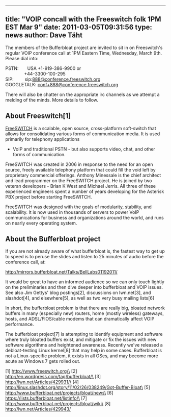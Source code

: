 
---
title: "VOIP concall with the Freeswitch folk 1PM EST Mar 9"
date: 2011-03-05T09:31:56
type: news
author: Dave Täht
---
The members of the Bufferbloat project are invited to sit in on
Freeswitch's regular VOIP conference call at 1PM Eastern Time,
Wednesday, March 9th. Please dial into:

PSTN:       USA +1-919-386-9900 or\
               +44-3300-100-295\
SIP:         sip:888@conference.freeswitch.org\
GOOGLETALK: conf+888@conference.freeswitch.org

There will also be chatter on the appropriate irc channels as we attempt
a melding of the minds. More details to follow.

About Freeswitch\[1\]
---------------------

[FreeSWITCH](http://www.freeswitch.org) is a scalable, open source,
cross-platform soft-switch that allows for consolidating various forms
of communication media. It is used primarily for telephony applications
- VoIP and traditional PSTN - but also supports video, chat, and other
forms of communication.

FreeSWITCH was created in 2006 in response to the need for an open
source, freely available telephony platform that could fill the void
left by proprietary commercial offerings. Anthony Minessale is the chief
architect and lead programmer on the FreeSWITCH project. He is joined by
two veteran developers - Brian K West and Michael Jerris. All three of
these experienced engineers spent a number of years developing for the
Asterisk PBX project before starting FreeSWITCH. 

FreeSWITCH was designed with the goals of modularity, stability, and
scalability. It is now used in thousands of servers to power VoIP
communications for business and organizations around the world, and runs
on nearly every operating system.

About the Bufferbloat project
-----------------------------

If you are not already aware of what bufferbloat is, the fastest way to
get up to speed is to peruse the slides and listen to 25 minutes of
audio before the conference call, at:

http://mirrors.bufferbloat.net/Talks/BellLabs01192011/

It would be great to have an informed audience so we can only touch
lightly on the preliminaries and then dive deeper into bufferbloat and
VOIP issues. See also Jim Gettys' blog postings\[2\], discussions on
lwn.net\[3\], and slashdot\[4\], and elsewhere\[5\], as well as two very
busy mailing lists\[6\]

In short, the bufferbloat problem is that there are really big, bloated
network buffers in many (especially new) routers, home (mostly wireless)
gateways, hosts, and ADSL/FIOS/cable modems that can dramatically affect
VOIP performance.

The bufferbloat project\[7\] is attempting to identify equipment and
software where truly bloated buffers exist, and mitigate or fix the
issues with new software algorithms and heightened awareness. Recently
we've released a debloat-testing Linux kernel\[8\] that may help in some
cases. Bufferbloat is not a Linux-specific problem, it exists in all
OSes, and may become more acute as Windows 7 gets rolled out.

\[1\] http://www.freeswitch.org/\
\[2\] http://en.wordpress.com/tag/bufferbloat/\
\[3\] http://lwn.net/Articles/429931/\
\[4\] http://linux.slashdot.org/story/11/02/26/038249/Got-Buffer-Bloat\
\[5\] http://www.bufferbloat.net/projects/bloat/news\
\[6\] https://lists.bufferbloat.net/listinfo/\
\[7\] http://www.bufferbloat.net/projects/bloat/wiki\
\[8\] http://lwn.net/Articles/429943/
